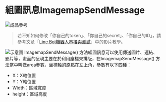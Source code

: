 # 組圖訊息ImagemapSendMessage
![成品參考](https://i.imgur.com/0IVjmsn.png)
> 若不知如何修改「你自己的token」、「你自己的secret」、「你自己的ID」，請參考文章「[Line Bot機器人串接與測試](/classification/lineBot/66)」中的影片教學。

![示意圖](https://i.imgur.com/M78UJpJ.png)
ImagemapSendMessage() 方法組圖訊息可以使用傳送圖片、連結、影片等，畫面的呈現主要在於利用座標來排版，在ImagemapSendMessage() 方法當中叫做area參數，坐標軸的原點在左上角，參數有以下四種：

* X：X軸位置
* Y：Y軸位置
* Width：區域寬度
* height：區域高度
